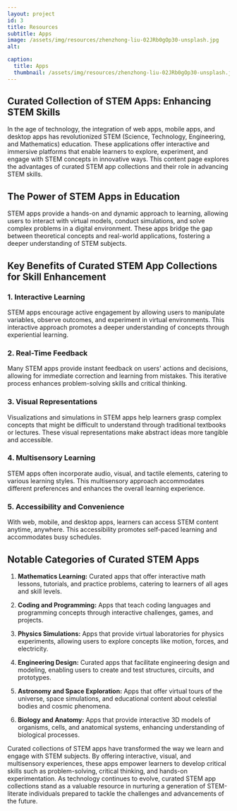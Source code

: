 ```yaml
---
layout: project
id: 3
title: Resources
subtitle: Apps
image: /assets/img/resources/zhenzhong-liu-02JRb0gOp30-unsplash.jpg
alt:

caption:
  title: Apps
  thumbnail: /assets/img/resources/zhenzhong-liu-02JRb0gOp30-unsplash.jpg
---
```


## Curated Collection of STEM Apps: Enhancing STEM Skills

In the age of technology, the integration of web apps, mobile apps, and desktop apps has revolutionized STEM (Science, Technology, Engineering, and Mathematics) education. These applications offer interactive and immersive platforms that enable learners to explore, experiment, and engage with STEM concepts in innovative ways. This content page explores the advantages of curated STEM app collections and their role in advancing STEM skills.

## The Power of STEM Apps in Education

STEM apps provide a hands-on and dynamic approach to learning, allowing users to interact with virtual models, conduct simulations, and solve complex problems in a digital environment. These apps bridge the gap between theoretical concepts and real-world applications, fostering a deeper understanding of STEM subjects.

## Key Benefits of Curated STEM App Collections for Skill Enhancement

### 1. Interactive Learning

STEM apps encourage active engagement by allowing users to manipulate variables, observe outcomes, and experiment in virtual environments. This interactive approach promotes a deeper understanding of concepts through experiential learning.

### 2. Real-Time Feedback

Many STEM apps provide instant feedback on users' actions and decisions, allowing for immediate correction and learning from mistakes. This iterative process enhances problem-solving skills and critical thinking.

### 3. Visual Representations

Visualizations and simulations in STEM apps help learners grasp complex concepts that might be difficult to understand through traditional textbooks or lectures. These visual representations make abstract ideas more tangible and accessible.

### 4. Multisensory Learning

STEM apps often incorporate audio, visual, and tactile elements, catering to various learning styles. This multisensory approach accommodates different preferences and enhances the overall learning experience.

### 5. Accessibility and Convenience

With web, mobile, and desktop apps, learners can access STEM content anytime, anywhere. This accessibility promotes self-paced learning and accommodates busy schedules.

## Notable Categories of Curated STEM Apps

1. **Mathematics Learning:** Curated apps that offer interactive math lessons, tutorials, and practice problems, catering to learners of all ages and skill levels.

2. **Coding and Programming:** Apps that teach coding languages and programming concepts through interactive challenges, games, and projects.

3. **Physics Simulations:** Apps that provide virtual laboratories for physics experiments, allowing users to explore concepts like motion, forces, and electricity.

4. **Engineering Design:** Curated apps that facilitate engineering design and modeling, enabling users to create and test structures, circuits, and prototypes.

5. **Astronomy and Space Exploration:** Apps that offer virtual tours of the universe, space simulations, and educational content about celestial bodies and cosmic phenomena.

6. **Biology and Anatomy:** Apps that provide interactive 3D models of organisms, cells, and anatomical systems, enhancing understanding of biological processes.

Curated collections of STEM apps have transformed the way we learn and engage with STEM subjects. By offering interactive, visual, and multisensory experiences, these apps empower learners to develop critical skills such as problem-solving, critical thinking, and hands-on experimentation. As technology continues to evolve, curated STEM app collections stand as a valuable resource in nurturing a generation of STEM-literate individuals prepared to tackle the challenges and advancements of the future.